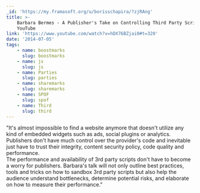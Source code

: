 ```yaml
---
_id: 'https://my.framasoft.org/u/borisschapira/?zjRAng'
title: >-
    Barbara Bermes - A Publisher's Take on Controlling Third Party Scripts -
    YouTube
link: 'https://www.youtube.com/watch?v=hDX76BZjai0#t=320'
date: '2014-07-05'
tags:
    - name: boostmarks
      slug: boostmarks
    - name: js
      slug: js
    - name: Parties
      slug: parties
    - name: sharemarks
      slug: sharemarks
    - name: SPOF
      slug: spof
    - name: Third
      slug: third
---
```


<div class="markdown"><p>&quot;It's almost impossible to find a website anymore that doesn't utilize any kind of embedded widgets such as ads, social plugins or analytics. Publishers don't have much control over the provider's code and inevitable just have to trust their integrity, content security policy, code quality and performance.<br />
The performance and availability of 3rd party scripts don't have to become a worry for publishers. Barbara's talk will not only outline best practices, tools and tricks on how to sandbox 3rd party scripts but also help the audience understand bottlenecks, determine potential risks, and elaborate on how to measure their performance.&quot;
</p></div>
